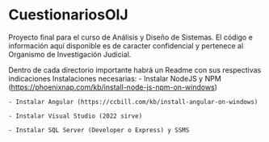 # CuestionariosOIJ
Proyecto final para el curso de Análisis y Diseño de Sistemas.
El código e información aquí disponible es de caracter confidencial y pertenece al Organismo de Investigación Judicial.

Dentro de cada directorio importante habrá un Readme con sus respectivas indicaciones
Instalaciones necesarias:
	- Instalar NodeJS y NPM (https://phoenixnap.com/kb/install-node-js-npm-on-windows)

	- Instalar Angular (https://ccbill.com/kb/install-angular-on-windows)

	- Instalar Visual Studio (2022 sirve)

	- Instalar SQL Server (Developer o Express) y SSMS
